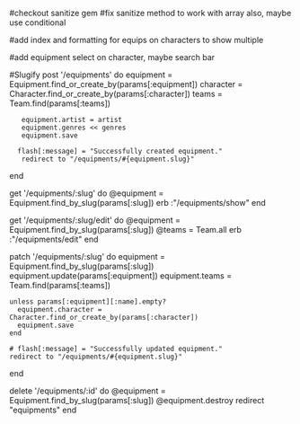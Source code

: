 #checkout sanitize gem
#fix sanitize method to work with array also, maybe use conditional

#add index and formatting for equips on characters to show multiple

#add equipment select on character, maybe search bar

#Slugify
post '/equipments' do
      equipment = Equipment.find_or_create_by(params[:equipment])
       character = Character.find_or_create_by(params[:character])
       teams = Team.find(params[:teams])

       equipment.artist = artist
       equipment.genres << genres
       equipment.save
   
      flash[:message] = "Successfully created equipment."
       redirect to "/equipments/#{equipment.slug}"
   end

   get '/equipments/:slug' do
    @equipment = Equipment.find_by_slug(params[:slug])
    erb :"/equipments/show"
  end

  get '/equipments/:slug/edit' do
    @equipment = Equipment.find_by_slug(params[:slug])
    @teams = Team.all
    erb :"/equipments/edit"
  end 

  patch '/equipments/:slug' do 
    equipment = Equipment.find_by_slug(params[:slug])
    equipment.update(params[:equipment])
    equipment.teams = Team.find(params[:teams])

    unless params[:equipment][:name].empty?
      equipment.character = Character.find_or_create_by(params[:character])
      equipment.save
    end 

    # flash[:message] = "Successfully updated equipment."
    redirect to "/equipments/#{equipment.slug}"
  end

  delete '/equipments/:id' do
    @equipment = Equipment.find_by_slug(params[:slug])
    @equipment.destroy
    redirect "equipments"
end 
